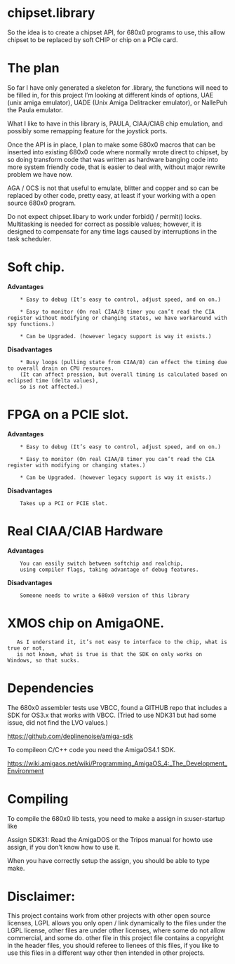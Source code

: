 # chipset.library

So the idea is to create a chipset API, for 680x0 programs to use, this allow chipset to be replaced by soft CHIP or chip on a PCIe card.

# The plan

So far I have only generated a skeleton for .library, the functions will need to be filled in, 
for this project I’m looking at different kinds of options, UAE (unix amiga emulator), UADE (Unix Amiga Delitracker emulator), or NallePuh the Paula emulator.

What I like to have in this library is, PAULA, CIAA/CIAB chip emulation, and possibly some remapping feature for the joystick ports.

Once the API is in place, I plan to make some 680x0 macros that can be inserted into existing 680x0 code where normally wrote direct to chipset, 
by so doing transform code that was written as hardware banging code into more system friendly code, that is easier to deal with, without major rewrite problem we have now.

AGA / OCS is not that useful to emulate, blitter and copper and so can be replaced by other code, 
pretty easy, at least if your working with a open source 680x0 program.

Do not expect chipset.libary to work under forbid() / permit() locks.
Multitasking is needed for correct as possible values; however, it is designed to compensate for any 
time lags caused by interruptions in the task scheduler.

# Soft chip.

**Advantages**

        * Easy to debug (It’s easy to control, adjust speed, and on on.)

        * Easy to monitor (On real CIAA/B timer you can’t read the CIA register without modifying or changing states, we have workaround with spy functions.)

        * Can be Upgraded. (however legacy support is way it exists.)

**Disadvantages**
    
        * Busy loops (pulling state from CIAA/B) can effect the timing due to overall drain on CPU resources.
        (It can affect pression, but overall timing is calculated based on eclipsed time (delta values),
        so is not affected.)

# FPGA on a PCIE slot.

**Advantages**

        * Easy to debug (It’s easy to control, adjust speed, and on on.)

        * Easy to monitor (On real CIAA/B timer you can’t read the CIA register with modifying or changing states.)

        * Can be Upgraded. (however legacy support is way it exists.)
        
**Disadvantages**

        Takes up a PCI or PCIE slot.

# Real CIAA/CIAB Hardware

 **Advantages**

        You can easily switch between softchip and realchip, 
        using compiler flags, taking advantage of debug features.
        
 **Disadvantages**

        Someone needs to write a 680x0 version of this library
        
# XMOS chip on AmigaONE.

       As I understand it, it’s not easy to interface to the chip, what is true or not, 
       is not known, what is true is that the SDK on only works on Windows, so that sucks.

# Dependencies

The 680x0 assembler tests use VBCC, found a GITHUB repo that includes a SDK for OS3.x that works with VBCC. 
(Tried to use NDK31 but had some issue, did not find the LVO values.)

https://github.com/deplinenoise/amiga-sdk

To compileon C/C++ code you need the AmigaOS4.1 SDK.

https://wiki.amigaos.net/wiki/Programming_AmigaOS_4:_The_Development_Environment

# Compiling 

To compile the 680x0 lib tests, you need to make a assign in s:user-startup like

Assign SDK31: <your path to the files>
Read the AmigaDOS or the Tripos manual for howto use assign, if you don’t know how to use it.
  
When you have correctly setup the assign, you should be able to type make.

# Disclaimer:

This project contains work from other projects with other open source licenses, LGPL allows you only open / link dynamically to the files under the LGPL license, other files are under other licenses, where some do not allow commercial, and some do. other file in this project file contains a copyright in the header files, you should referee to lienees of this files, if you like to use this files in a different way other then intended in other projects.
